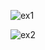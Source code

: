 ![ex1](https://user-images.githubusercontent.com/88597534/235487521-582dd889-15c3-4af6-bc49-86d70705cb3e.jpg)


![ex2](https://user-images.githubusercontent.com/88597534/235487683-b3e7e46d-f894-4737-9a10-eac214dc17d4.jpg)